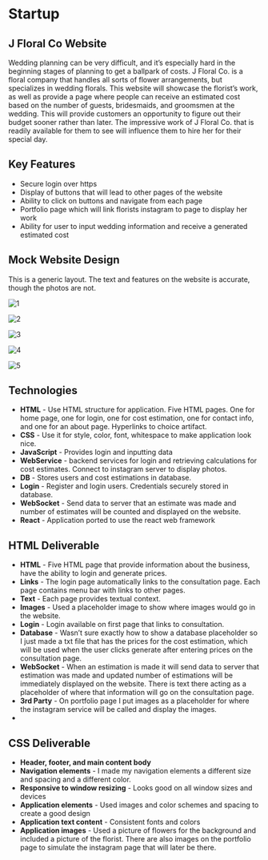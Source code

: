 # Startup
## J Floral Co Website 
Wedding planning can be very difficult, and it’s especially hard in the beginning stages of planning to get a ballpark of costs. J Floral Co. is a floral company that handles all sorts of flower arrangements, but specializes in wedding florals. This website will showcase the florist’s work, as well as provide a page where people can receive an estimated cost based on the number of guests, bridesmaids, and groomsmen at the wedding. This will provide customers an opportunity to figure out their budget sooner rather than later. The impressive work of J Floral Co. that is readily available for them to see will influence them to hire her for their special day. 

## Key Features 
- Secure login over https 
- Display of buttons that will lead to other pages of the website 
- Ability to click on buttons and navigate from each page 
- Portfolio page which will link florists instagram to page to display her work
- Ability for user to input wedding information and receive a generated estimated cost

## Mock Website Design 
This is a generic layout. The text and features on the website is accurate, though the photos are not. 


![1](https://github.com/jacjacattac/startup/assets/92479749/78995068-c16b-44e7-abaa-79350749b209)

![2](https://github.com/jacjacattac/startup/assets/92479749/bbd0f794-146c-4d2f-abb5-95436389e8f8)

![3](https://github.com/jacjacattac/startup/assets/92479749/8d53becd-8e03-4c43-bab5-b22cf22f4279)

![4](https://github.com/jacjacattac/startup/assets/92479749/36493528-82bd-4337-a468-9b29b39236b0)

![5](https://github.com/jacjacattac/startup/assets/92479749/268992c9-9415-4118-b306-8afd977c70e1)

## Technologies 
- **HTML** - Use HTML structure for application. Five HTML pages. One for home page, one for login, one for cost estimation, one for contact info, and one for an about page. Hyperlinks to choice artifact.
- **CSS** - Use it for style, color, font, whitespace to make application look nice. 
- **JavaScript** - Provides login and inputting data 
- **WebService** - backend services for login and retrieving calculations for cost estimates. Connect to instagram server to display photos. 
- **DB** - Stores users and cost estimations in database.
- **Login** - Register and login users. Credentials securely stored in database. 
- **WebSocket** - Send data to server that an estimate was made and number of estimates will be counted and displayed on the website.
- **React** - Application ported to use the react web framework

## HTML Deliverable
- **HTML**  - Five HTML page that provide information about the business, have the ability to login and generate prices.
- **Links** - The login page automatically links to the consultation page. Each page contains menu bar with links to other pages.
- **Text** - Each page provides textual context.
- **Images** - Used a placeholder image to show where images would go in the website. 
- **Login** - Login available on first page that links to consultation.
- **Database** - Wasn’t sure exactly how to show a database placeholder so I just made a txt file that has the prices for the cost estimation, which will be used when the user clicks generate after entering prices on the consultation page. 
- **WebSocket** - When an estimation is made it will send data to server that estimation was made and updated number of estimations will be immediately displayed on the website. There is text there acting as a placeholder of where that information will go on the consultation page. 
- **3rd Party** - On portfolio page I put images as a placeholder for where the instagram service will be called and display the images.
- 
## CSS Deliverable
- **Header, footer, and main content body**
- **Navigation elements** - I made my navigation elements a different size and spacing and a different color. 
- **Responsive to window resizing** - Looks good on all window sizes and devices
- **Application elements** - Used images and color schemes and spacing to create a good design
- **Application text content** - Consistent fonts and colors
- **Application images** - Used a picture of flowers for the background and included a picture of the florist. There are also images on the portfolio page to simulate the instagram page that will later be there. 
